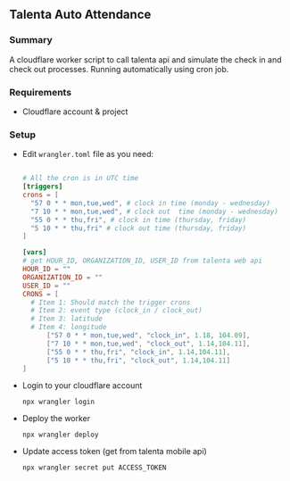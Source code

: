 ## Talenta Auto Attendance

### Summary

A cloudflare worker script to call talenta api and simulate the check in and check out processes. Running automatically using cron job.

### Requirements

- Cloudflare account & project

### Setup

- Edit `wrangler.toml` file as you need:

  ```toml

  # All the cron is in UTC time
  [triggers]
  crons = [
  	"57 0 * * mon,tue,wed", # clock in time (monday - wednesday)
  	"7 10 * * mon,tue,wed", # clock out  time (monday - wednesday)
  	"55 0 * * thu,fri", # clock in time (thursday, friday)
  	"5 10 * * thu,fri" # clock out time (thursday, friday)
  ]

  [vars]
  # get HOUR_ID, ORGANIZATION_ID, USER_ID from talenta web api
  HOUR_ID = ""
  ORGANIZATION_ID = ""
  USER_ID = ""
  CRONS = [
  	# Item 1: Should match the trigger crons
  	# Item 2: event type (clock_in / clock_out)
  	# Item 3: latitude
  	# Item 4: longitude
  		["57 0 * * mon,tue,wed", "clock_in", 1.18, 104.09],
  		["7 10 * * mon,tue,wed", "clock_out", 1.14,104.11],
  		["55 0 * * thu,fri", "clock_in", 1.14,104.11],
  		["5 10 * * thu,fri", "clock_out", 1.14,104.11]
  ]

  ```

- Login to your cloudflare account

  `npx wrangler login`

- Deploy the worker

  `npx wrangler deploy`

- Update access token (get from talenta mobile api)

  `npx wrangler secret put ACCESS_TOKEN`
